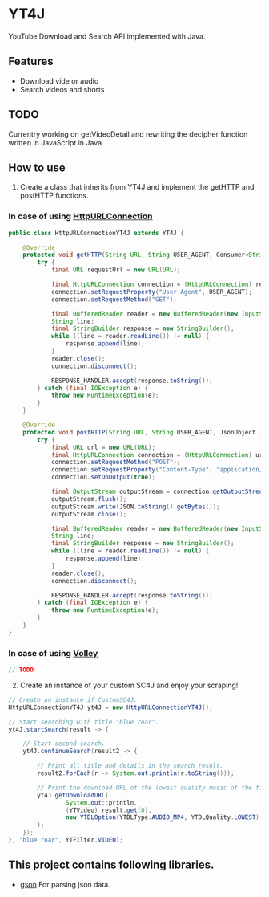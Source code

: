 # YT4J
YouTube Download and Search API implemented with Java.
## Features
- Download vide or audio
- Search videos and shorts
## TODO
Currentry working on getVideoDetail and rewriting the decipher function written in JavaScript in Java
## How to use
1. Create a class that inherits from YT4J and implement the getHTTP and postHTTP functions.
### In case of using [HttpURLConnection](https://docs.oracle.com/javase/8/docs/api/java/net/HttpURLConnection.html)
```java
public class HttpURLConnectionYT4J extends YT4J {

    @Override
    protected void getHTTP(String URL, String USER_AGENT, Consumer<String> RESPONSE_HANDLER) {
        try {
            final URL requestUrl = new URL(URL);

            final HttpURLConnection connection = (HttpURLConnection) requestUrl.openConnection();
            connection.setRequestProperty("User-Agent", USER_AGENT);
            connection.setRequestMethod("GET");

            final BufferedReader reader = new BufferedReader(new InputStreamReader(connection.getInputStream()));
            String line;
            final StringBuilder response = new StringBuilder();
            while ((line = reader.readLine()) != null) {
                response.append(line);
            }
            reader.close();
            connection.disconnect();

            RESPONSE_HANDLER.accept(response.toString());
        } catch (final IOException e) {
            throw new RuntimeException(e);
        }
    }

    @Override
    protected void postHTTP(String URL, String USER_AGENT, JsonObject JSON, Consumer<String> RESPONSE_HANDLER) {
        try {
            final URL url = new URL(URL);
            final HttpURLConnection connection = (HttpURLConnection) url.openConnection();
            connection.setRequestMethod("POST");
            connection.setRequestProperty("Content-Type", "application/json");
            connection.setDoOutput(true);

            final OutputStream outputStream = connection.getOutputStream();
            outputStream.flush();
            outputStream.write(JSON.toString().getBytes());
            outputStream.close();

            final BufferedReader reader = new BufferedReader(new InputStreamReader(connection.getInputStream()));
            String line;
            final StringBuilder response = new StringBuilder();
            while ((line = reader.readLine()) != null) {
                response.append(line);
            }
            reader.close();
            connection.disconnect();

            RESPONSE_HANDLER.accept(response.toString());
        } catch (final IOException e) {
            throw new RuntimeException(e);
        }
    }
}
```
### In case of using [Volley](https://github.com/google/volley)
```java
// TODO
```
2. Create an instance of your custom SC4J and enjoy your scraping!
```java
// Create an instance if CustomSC4J.
HttpURLConnectionYT4J yt4J = new HttpURLConnectionYT4J();

// Start searching with title "blue roar".
yt4J.startSearch(result -> {

    // Start second search.
    yt4J.continueSearch(result2 -> {

        // Print all title and details in the search result.
        result2.forEach(r -> System.out.println(r.toString()));

        // Print the download URL of the lowest quality music of the first video in the search result
        yt4J.getDownloadURL(
                System.out::println,
                (YTVideo) result.get(0),
                new YTDLOption(YTDLType.AUDIO_MP4, YTDLQuality.LOWEST)
        );
    });
}, "blue roar", YTFilter.VIDEO);
```
## This project contains following libraries.
- [gson](https://github.com/google/gson) For parsing json data.
